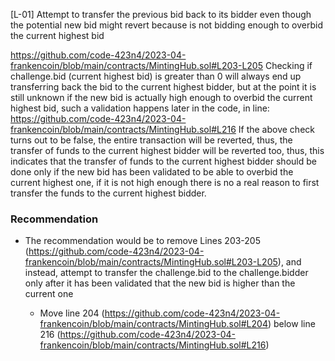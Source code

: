 [L-01] Attempt to transfer the previous bid back to its bidder even though the potential new bid might revert because is not bidding enough to overbid the current highest bid

https://github.com/code-423n4/2023-04-frankencoin/blob/main/contracts/MintingHub.sol#L203-L205
Checking if challenge.bid (current highest bid) is greater than 0 will always end up transferring back the bid to the current highest bidder, but at the point it is still unknown if the new bid is actually high enough to overbid the current highest bid, such a validation happens later in the code, in line:
https://github.com/code-423n4/2023-04-frankencoin/blob/main/contracts/MintingHub.sol#L216
If the above check turns out to be false, the entire transaction will be reverted, thus, the transfer of funds to the current highest bidder will be reverted too, thus, this indicates that the transfer of funds to the current highest bidder should be done only if the new bid has been validated to be able to overbid the current highest one, if it is not high enough there is no a real reason to first transfer the funds to the current highest bidder.

### Recommendation
- The recommendation would be to remove Lines 203-205 (https://github.com/code-423n4/2023-04-frankencoin/blob/main/contracts/MintingHub.sol#L203-L205), and instead, attempt to transfer the challenge.bid to the challenge.bidder only after it has been validated that the new bid is higher than the current one

   - Move line 204 (https://github.com/code-423n4/2023-04-frankencoin/blob/main/contracts/MintingHub.sol#L204)  below line 216 (https://github.com/code-423n4/2023-04-frankencoin/blob/main/contracts/MintingHub.sol#L216)